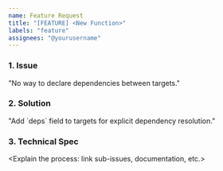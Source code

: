 ```yaml
---
name: Feature Request
title: "[FEATURE] <New Function>"
labels: "feature"
assignees: "@yourusername"
---
```


### **1. Issue**  
<Problem statement. Example:>  
"No way to declare dependencies between targets."

### **2. Solution**  
<New capability. Example:>  
"Add `deps` field to targets for explicit dependency resolution."

### **3. Technical Spec**
<Explain the process: link sub-issues, documentation, etc.>
